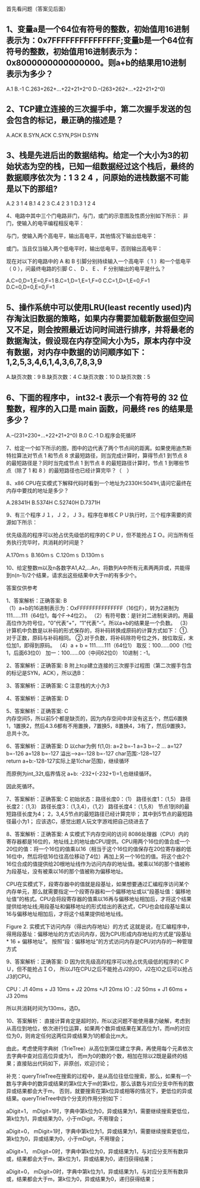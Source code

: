 首先看问题（答案见后面）


1、变量a是一个64位有符号的整数，初始值用16进制表示为：0x7FFFFFFFFFFFFFFF;变量b是一个64位有符号的整数，初始值用16进制表示为：0x8000000000000000。则a+b的结果用10进制表示为多少？
---
A.1
B.-1
C.263+262+…+22+21+2^0
D.–(263+262+…+22+21+2^0)




2、TCP建立连接的三次握手中，第二次握手发送的包会包含的标记，最正确的描述是？
---
A.ACK
B.SYN,ACK
C.SYN,PSH
D.SYN

3、栈是先进后出的数据结构。给定一个大小为3的初始状态为空的栈，已知一组数据经过这个栈后，最终的数据顺序依次为：1 3 2 4 ，问原始的进栈数据不可能是以下的那组?
---
A.2 3 1 4
B.1 4 2 3
C.4 2 3 1
D.3 1 2 4

4、电路中其中三个门电路非门，与门，或门的示意图及性质分别如下所示：
非门，使输入的电平编程相反电平：
 
与门，使输入两个高电平，输出高电平，其他情况下输出低电平：
 
或门。当且仅当输入两个低电平时，输出低电平，否则输出高电平：
 
现在对以下的电路中的 A 和 B 引脚分别持续输入一个高电平（ 1 ）和一个低电平（ 0 ），问最终电路的引脚 C 、 D 、 E 、 F 分别输出的电平是什么？
 
A.C=0,D=1,E=0,F=1
B.C=1,D=1,E=1,F=0
C.C=1,D=1,E=0,F=1
D.C=0,D=0,E=0,F=1

5、操作系统中可以使用LRU(least recently used)内存淘汰旧数据的策略，如果内存需要加载新数据但空间又不足，则会按照最近访问时间进行排序，并将最老的数据淘汰，假设现在内存空间大小为5，原本内存中没有数据，对内存中数据的访问顺序如下：1,2,5,3,4,6,1,4,3,6,7,8,3,9
---
A.缺页次数：9
B.缺页次数：4
C.缺页次数：10
D.缺页次数：5

6、下面的程序中， int32-t 表示一个有符号的 32 位整数，程序的入口是 main 函数，问最终 res 的结果是多少？
---
A.–(231+230+…+22+21+2^0)
B.0
C.-1
D.程序会死循环

7、给定一个如下所示的图，图中的边代表了两个节点间的距离。如果使用迪杰斯特拉算法对节点 1 和节点 8 求最短路径，则当完成计算时，算得节点1 到节点 8 的最短路径是？同时当完成节点 1 到节点 8 的最短路径计算时，节点 1 到哪些节点（除了 1 和 8 ）的最短路径也已经计算完毕？（　）

 

8、x86 CPU在实模式下解释代码时看到一个地址为2330H:5041H,请问它最终在内存中要找的地址是多少？

A.28341H
B.5374H
C.52740H
D.7371H

9、有三个程序Ｊ１，Ｊ２，Ｊ３。程序在单核ＣＰＵ执行时，三个程序需要的资源如下所示：
 
优先级高的程序可以抢占优先级低的程序的ＣＰＵ，但不能抢占ＩＯ。问当所有任务执行完毕时，共消耗的时间是？

A.170ｍｓ
B.160ｍｓ
C.120ｍｓ
D.130ｍｓ

10、给定整数m以及n各数字A1,A2,…An，将数列A中所有元素两两异或，共能得到n(n-1)/2个结果，请求出这些结果中大于m的有多少个。

答案仅供参考

1、答案解析：正确答案: B  
（1）a+b的16进制表示为：OxFFFFFFFFFFFFFFF（16位F），转为2进制为111……111（64位1，每个F->4位2）。
（2）有符号数：是针对二进制来讲的。用最高位作为符号位，“0”代表“+”，“1”代表“-”。所以a+b的结果是一个负数。
（3）计算机中负数是以补码的形式保存的，将补码转换成原码的计算方式如下：
        ①. 对于正数，原码与补码相同。
        ②.对于负数，将补码除符号位之外，按位取反，末位加1，即得到原码。
（4）a + b = 111……111（64位1）
          取反：100……000（1位1，后面63位0）
          加一：100……00（中间62位0）
      10进制：-1。

2、答案解析：正确答案: B
附上tcp建立连接的三次握手过程图（第二次握手包含的标记是SYN，ACK），所以选B：
 


3、答案解析：正确答案: C
注意栈的大小为3

4、答案解析：正确答案: D

5、答案解析：正确答案: C  
内存空间5，所以前5个都是缺页的，因为内存空间中并没有这五个，然后6置换1，1置换2，然后4.3.6都有不用置换，7置换5，8置换4，3有了，然后9置换3，总共十次。

6、答案解析：正确答案: D
以char为例
f(1,0): 
        a=2  b=-1 
        a=3  b=-2 
        … 
        a=127 b=-126 
        a=128 b=-127  溢出–>a=-128 b=-127     char范围:-128~127        
 return a+b:-128-127实际上是1(char范围)，继续循环

而原例为int_32t,临界情况 a+b:      -232+(-232+1)=1,也继续循环。

因此死循环。

7、答案解析：正确答案: C
初始状态：路径长度0：（1）
路径长度1：（1,5）
路径长度2：（1,3）
路径长度3：（1,3,4），（1,2）
路径长度4：（1,5,8）
节点1到8的最短路径长度为4；    2，3,4,5节点的最短路径已经计算完毕；  其中到5节点的最短路径最小为1；
应该选C，感觉出题人玩文字游戏把自己绕进去了

8、答案解析：正确答案: A
实模式下内存空间的访问
8086处理器（CPU）内的寄存器都是16位的，地址线上的地址由CPU提供。CPU用两个16位的值合成一个20位的值：将一个16位的值乘以16（相当于这个16位的值保存在20位寄存器的低16位中，然后将低16位往高位移动了4位）再加上另一个16位的值。将这个由2个16位合成的值提供给20根地址线作为访问内存的地址值。被乘以16的那个值被称为段基址，没有被乘以16的那个值被称为偏移地址。

CPU在实模式下，段寄存器中的值就是段基址，如果想要通过汇编程序访问某个内存单元，那么就需要指定一个段寄存器和一个偏移地址或以“段基址值：偏移地址值”的格式。CPU会将段寄存器的值乘以16再与偏移地址相加后，才将这个结果提供给地址线;用段基址和偏移地址的形式给出的表达式，CPU也会给段基址乘以16与偏移地址相加后，才将这个结果提供给地址线。

Figure 2. 实模式下访问内存（得出内存地址）的方式
这就是说，在汇编程序中，得用段基址：偏移地址的方式访问内存，因为CPU形成内存地址的方式是“段基址* 16 + 偏移地址”。
按照“段：偏移地址”的方式访问内存是CPU对内存的一种管理方式

9、答案解析：正确答案: D
因为优先级高的程序可以抢占优先级低的程序的ＣＰＵ，但不能抢占ＩＯ，
所以J1在CPU之后不能抢占J2的IO，J2在IO之后可以抢占J3的CPU。

CPU：J1 40ms + J3 10ms + J2 20ms +J1 20ms
IO：J2 50ms + J1 60ms + J3 20ms

所以共消耗时间为130ms，选D。

10、答案解析：
直接计算肯定是超时的，所以这问题不能使用暴力破解，考虑到从高位到地位，依次进行位运算，如果两个数异或结果在某高位为1，而m的对应位为0，则肯定任何这两位异或结果为1的都会比m大。

由此，考虑使用字典树（TrieTree）从高位到第位建立字典，再使用每个元素依次去字典中查对应高位异或为1， 而m为0的数的个数，相加在除以2既是最终的结果；直接贴出代码如下，非原创，欢迎讨论；

补充：queryTrieTree在搜索的过程中，是从高位往低位搜索，那么，如果有一个数与字典中的数异或结果的第k位大于m的第k位，那么该数与对应分支中所有的数异或结果都会大于m， 否则，就要搜索在第k位异或相等的情况下，更低位的异或结果。queryTrieTree中四个分支的作用分别如下：

aDigit=1， mDigit=1时，字典中第k位为0，异或结果为1，需要继续搜索更低位，第k位为1，异或结果为0，小于mDigit，不用理会；

aDigit=0， mDigit=1时，字典中第k位为1，异或结果为1，需要继续搜索更低位，第k位为0，异或结果为0，小于mDigit，不用理会；

aDigit=1， mDigit=0时，字典中第k位为0，异或结果为1，与对应分支所有数异或，结果都会大于m，第k位为1，异或结果为0，递归获得结果；

aDigit=0， mDigit=0时，字典中第k位为1，异或结果为1，与对应分支所有数异或，结果都会大于m，第k位为0，异或结果为0，递归获得结果；







